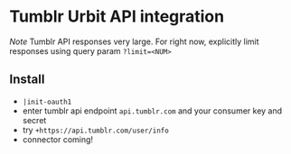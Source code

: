 # Tumblr Urbit API integration
*Note* Tumblr API responses very large. For right now, explicitly limit 
responses using query param `?limit=<NUM>`

## Install
- `|init-oauth1`
- enter tumblr api endpoint `api.tumblr.com` and your consumer key and secret
- try `+https://api.tumblr.com/user/info`
- connector coming!

